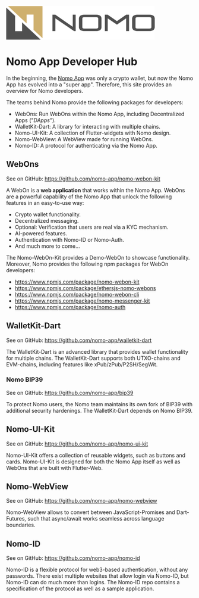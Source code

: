 <link rel="icon" href="favicon.ico" type="favicon.ico">

<img src="nomo-logo-square.jpg" width="400" height="90">

# Nomo App Developer Hub

In the beginning, the [Nomo App](https://nomo.app) was only a crypto wallet, but now the Nomo App has evolved into a "super app".
Therefore, this site provides an overview for Nomo developers.

The teams behind Nomo provide the following packages for developers:

- WebOns: Run WebOns within the Nomo App, including Decentralized Apps ("_DApps_").
- WalletKit-Dart: A library for interacting with multiple chains.
- Nomo-UI-Kit: A collection of Flutter-widgets with Nomo design.
- Nomo-WebView: A WebView made for running WebOns.
- Nomo-ID: A protocol for authenticating via the Nomo App.

## WebOns

See on GitHub: <https://github.com/nomo-app/nomo-webon-kit>

A WebOn is a **web application** that works within the Nomo App.
WebOns are a powerful capability of the Nomo App that unlock the following features in an easy-to-use way:

- Crypto wallet functionality.
- Decentralized messaging.
- Optional: Verification that users are real via a KYC mechanism.
- AI-powered features.
- Authentication with Nomo-ID or Nomo-Auth.
- And much more to come...

The Nomo-WebOn-Kit provides a Demo-WebOn to showcase functionality.
Moreover, Nomo provides the following npm packages for WebOn developers:

- <https://www.npmjs.com/package/nomo-webon-kit>
- <https://www.npmjs.com/package/ethersjs-nomo-webons>
- <https://www.npmjs.com/package/nomo-webon-cli>
- <https://www.npmjs.com/package/nomo-messenger-kit>
- <https://www.npmjs.com/package/nomo-auth>

## WalletKit-Dart

See on GitHub: <https://github.com/nomo-app/walletkit-dart>

The WalletKit-Dart is an advanced library that provides wallet functionality for multiple chains.
The WalletKit-Dart supports both UTXO-chains and EVM-chains, including features like xPub/zPub/P2SH/SegWit.

### Nomo BIP39

See on GitHub: <https://github.com/nomo-app/bip39>

To protect Nomo users, the Nomo team maintains its own fork of BIP39 with additional security hardenings.
The WalletKit-Dart depends on Nomo BIP39.

## Nomo-UI-Kit

See on GitHub: <https://github.com/nomo-app/nomo-ui-kit>

Nomo-UI-Kit offers a collection of reusable widgets, such as buttons and cards.
Nomo-UI-Kit is designed for both the Nomo App itself as well as WebOns that are built with Flutter-Web.

## Nomo-WebView

See on GitHub: <https://github.com/nomo-app/nomo-webview>

Nomo-WebView allows to convert between JavaScript-Promises and Dart-Futures, such that async/await works seamless across language boundaries.

## Nomo-ID

See on GitHub: <https://github.com/nomo-app/nomo-id>

Nomo-ID is a flexible protocol for web3-based authentication, without any passwords.
There exist multiple websites that allow login via Nomo-ID, but Nomo-ID can do much more than logins.
The Nomo-ID repo contains a specification of the protocol as well as a sample application.
